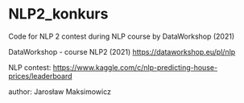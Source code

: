 # NLP2_konkurs
Code for NLP 2 contest during NLP course by DataWorkshop (2021)

DataWorkshop - course NLP2 (2021)
https://dataworkshop.eu/pl/nlp

NLP contest:
https://www.kaggle.com/c/nlp-predicting-house-prices/leaderboard

author: Jarosław Maksimowicz
